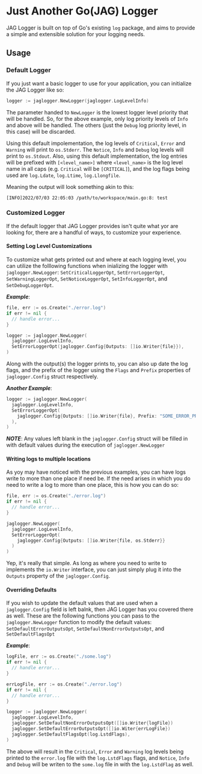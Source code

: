 # Just Another Go(JAG) Logger
JAG Logger is built on top of Go's existing `log` package, 
and aims to provide a simple and extensible solution for your logging needs.

## Usage

### Default Logger
If you just want a basic logger to use for your application, you can initialize the JAG Logger like so:
```go
logger := jaglogger.NewLogger(jaglogger.LogLevelInfo)
```
The parameter handed to `NewLogger` is the lowest logger level priority that will be handled. 
So, for the above example, only log priority levels of `Info` and above will be handled. 
The others (just the `Debug` log priority level, in this case) will be discarded.

Using this default impolementation, the log levels of `Critical`, `Error` and `Warning` will print to 
`os.Stderr`.  The `Notice`, `Info` and `Debug` log levels will print to `os.Stdout`. 
Also, using this default implementation, the log entries will be prefixed with `[<level_name>]`
where `<level_name>` is the log level name in all caps (e.g. `Critical` will be `[CRITICAL]`), 
and the log flags being used are `log.Ldate`, `log.Ltime`, `log.Llongfile`.

Meaning the output will look something akin to this:
```
[INFO]2022/07/03 22:05:03 /path/to/workspace/main.go:8: test
```

### Customized Logger
If the default logger that JAG Logger provides isn't quite what yor are looking for,
there are a handful of ways, to customize your experience.

#### Setting Log Level Customizations
To customize what gets printed out and where at each logging level, 
you can utilize the folllowing functions when inializing the logger with `jaglogger.NewLogger`: 
`SetCriticalLoggerOpt`, `SetErrorLoggerOpt`, `SetWarningLoggerOpt`, `SetNoticeLoggerOpt`, `SetInfoLoggerOpt`,
and `SetDebugLoggerOpt`.

**_Example_**:
```go
file, err := os.Create("./error.log")
if err != nil {
  // handle error...
}

logger := jaglogger.NewLogger(
  jaglogger.LogLevelInfo,
  SetErrorLoggerOpt(jaglogger.Config{Outputs: []io.Writer{file}}),
)
```
Along with the output(s) the logger prints to, you can also up date the log flags, and the prefix of the logger using the `Flags` and `Prefix` properties of `jaglogger.Config` struct respectively.

**_Another Example_**:
```go
logger := jaglogger.NewLogger(
  jaglogger.LogLevelInfo,
  SetErrorLoggerOpt(
    jaglogger.Config{Outputs: []io.Writer{file}, Prefix: "SOME_ERROR_PREFIX", Flags: log.LstdFlags},
  ),
)
```

**_NOTE_**: Any values left blank in the `jaglogger.Config` struct will be filled in with default values during
the execution of `jaglogger.NewLogger`

#### Writing logs to multiple locations
As yoy may have noticed with the previous examples, you can have logs write to more than one place if need be. If the need arises in which you do need to write a log to more than one place, this is how you can do so:
```go
file, err := os.Create("./error.log")
if err != nil {
  // handle error...
}

jaglogger.NewLogger(
  jaglogger.LogLevelInfo,
  SetErrorLoggerOpt(
    jaglogger.Config{Outputs: []io.Writer{file, os.Stderr}}
  )
)
```
Yep, it's really that simple. As long as where you need to write to implements the `io.Writer` interface,
you can just simply plug it into the `Outputs` property of the `jaglogger.Config`.


#### Overriding Defaults
If you wish to update the default values that are used when a `jaglogger.Config` field is left balnk, 
then JAG Logger has you covered there as well. These are the following functions you can pass to the 
`jaglogger.NewLogger` function to modify the default values: `SetDefaultErrorOutputsOpt`,
`SetDefaultNonErrorOutputsOpt`, and `SetDefaultFlagsOpt`

**_Example_**:
```go
logFile, err := os.Create("./some.log")
if err != nil {
  // handle error...
}

errLogFile, err := os.Create("./error.log")
if err != nil {
  // handle error...
}

logger := jaglogger.NewLogger(
  jaglogger.LogLevelInfo,
  jaglogger.SetDefaultNonErrorOutputsOpt([]io.Writer{logFile})
  jaglogger.SetDefaultErrorOutputsOpt([]io.Witer{errLogFile})
  jaglogger.SetDefaultFlagsOpt(log.LstdFlags),
)
```

The above will result in the `Critical`, `Error` and `Warning` log levels being printed to the `error.log` file
with the `log.LstdFlags` flags, and `Notice`, `Info` and `Debug` will be writen to the `some.log` file in with
the `log.LstdFlag` as well.